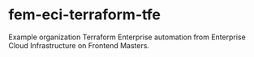 # fem-eci-terraform-tfe
Example organization Terraform Enterprise automation from Enterprise Cloud Infrastructure on Frontend Masters.
